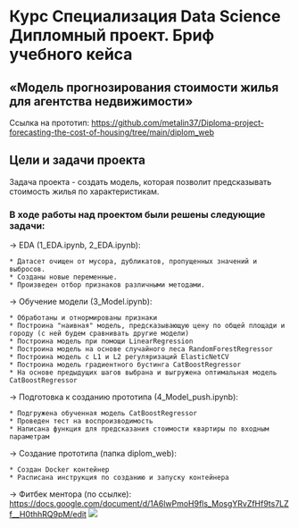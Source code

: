 # Курс Специализация Data Science Дипломный проект. Бриф учебного кейса 
## «Модель прогнозирования стоимости жилья для агентства недвижимости»

Ссылка на прототип: https://github.com/metalin37/Diploma-project-forecasting-the-cost-of-housing/tree/main/diplom_web

## Цели и задачи проекта

Задача проекта - создать модель, которая позволит предсказывать стоимость жилья по характеристикам.

### В ходе работы над проектом были решены следующие задачи:

→ EDA (1_EDA.ipynb, 2_EDA.ipynb):

    * Датасет очищен от мусора, дубликатов, пропущенных значений и выбросов.
    * Созданы новые переменные.
    * Произведен отбор признаков различными методами.

→ Обучение модели (3_Model.ipynb):

    * Обработаны и отнормированы признаки
    * Построина "наивная" модель, предсказывающую цену по общей площади и городу (с ней будем сравнивать другие модели)
    * Построина модель при помощи LinearRegression
    * Построина модель на основе случайного леса RandomForestRegressor
    * Построина модель с L1 и L2 регуляризаций ElasticNetCV
    * Построина модель градиентного бустинга CatBoostRegressor
    * На основе предыдущих шагов выбрана и выгружена оптимальная модель CatBoostRegressor

→ Подготовка к созданию прототипа (4_Model_push.ipynb):

    * Подгружена обученная модель CatBoostRegressor
    * Проведен тест на воспроизводимость
    * Написана функция для предсказания стоимости квартиры по входным параметрам

→ Создание прототипа (папка diplom_web):

    * Создан Docker контейнер 
    * Расписана инструкция по созданию и запуску контейнера

→ Фитбек ментора (по ссылке): https://docs.google.com/document/d/1A6lwPmoH9fls_MosgYRvZfHf9ts7LZf__H0thhRQ9pM/edit
![](оценка.png)
